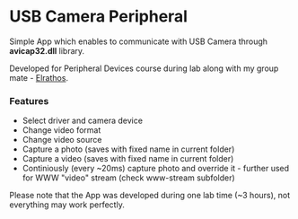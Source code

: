 # USB Camera Peripheral

Simple App which enables to communicate with USB Camera through **avicap32.dll** library.

Developed for Peripheral Devices course during lab along with my group mate - [Elrathos](https://github.com/Elrathos).

### Features
  * Select driver and camera device
  * Change video format
  * Change video source
  * Capture a photo (saves with fixed name in current folder)
  * Capture a video (saves with fixed name in current folder)
  * Continiously (every ~20ms) capture photo and override it - further used for WWW "video" stream (check www-stream subfolder)
  
Please note that the App was developed during one lab time (~3 hours), not everything may work perfectly.
  
  
